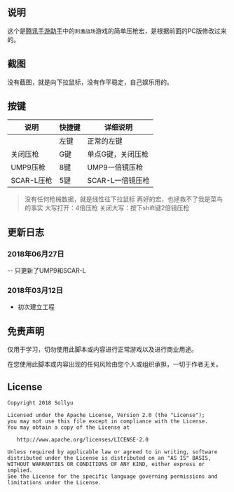 ## 说明

这个是[腾讯手游助手](http://syzs.qq.com/)中的`刺激战场`游戏的简单压枪宏，是根据前面的PC版修改过来的。

## 截图

没有截图，就是向下拉鼠标，没有作平稳定，自己娱乐用的。

## 按键

|说明|快捷键|详细说明|
|----|------|--------|
|    | 左键 | 正常的左键|
|关闭压枪|G键|单点G键，关闭压枪|
|UMP9压枪|8键|UMP9一倍镜压枪|
|SCAR-L压枪|5键|SCAR-L一倍镜压枪|

> 没有任何枪械数据，就是线性往下拉鼠标
> 再好的宏，也拯救不了我是菜鸟的事实
> 大写打开：4倍压枪
> 关闭大写：按下shift键2倍镜压枪

## 更新日志
### 2018年06月27日

  -- 只更新了UMP9和SCAR-L
  
### 2018年03月12日

  - 初次建立工程

## 免责声明

仅用于学习，切勿使用此脚本或内容进行正常游戏以及进行商业用途。

在您使用此脚本或内容出现的任何风险由您个人或组织承担，一切于作者无关。

## License

```
Copyright 2018 Sollyu

Licensed under the Apache License, Version 2.0 (the "License");
you may not use this file except in compliance with the License.
You may obtain a copy of the License at

   http://www.apache.org/licenses/LICENSE-2.0

Unless required by applicable law or agreed to in writing, software
distributed under the License is distributed on an "AS IS" BASIS,
WITHOUT WARRANTIES OR CONDITIONS OF ANY KIND, either express or implied.
See the License for the specific language governing permissions and
limitations under the License.
```
